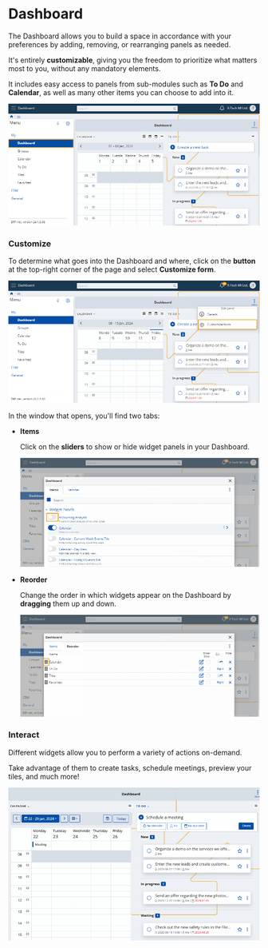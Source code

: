 # Dashboard

The Dashboard allows you to build a space in accordance with your preferences by adding, removing, or rearranging panels as needed. 

It's entirely **customizable**, giving you the freedom to prioritize what matters most to you, without any mandatory elements. 

It includes easy access to panels from sub-modules such as **To Do** and **Calendar**, as well as many other items you can choose to add into it.

![Express](pictures/Dashboard_view.png)

### Customize

To determine what goes into the Dashboard and where, click on the **button** at the top-right corner of the page and select **Customize form**. 

![Express](pictures/Dashboard_customize.png)

In the window that opens, you'll find two tabs: 

* **Items**

  Click on the **sliders** to show or hide widget panels in your Dashboard.

  ![Express](pictures/Dashboard_Items.png)

* **Reorder**

  Change the order in which widgets appear on the Dashboard by **dragging** them up and down.

    ![Express](pictures/Dashboard_reorder.png)

### Interact

Different widgets allow you to perform a variety of actions on-demand.

Take advantage of them to create tasks, schedule meetings, preview your tiles, and much more!

![Express](pictures/interact_dashboard.png)
